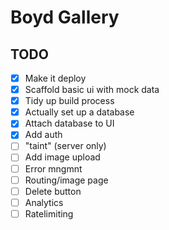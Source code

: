 # Boyd Gallery

## TODO

- [x] Make it deploy
- [x] Scaffold basic ui with mock data
- [x] Tidy up build process
- [x] Actually set up a database
- [x] Attach database to UI
- [x] Add auth
- [ ] "taint" (server only)
- [ ] Add image upload
- [ ] Error mngmnt
- [ ] Routing/image page
- [ ] Delete button
- [ ] Analytics
- [ ] Ratelimiting
